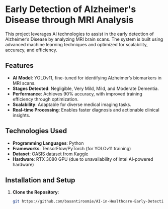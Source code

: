 # Early Detection of Alzheimer's Disease through MRI Analysis

This project leverages AI technologies to assist in the early detection of Alzheimer’s Disease by analyzing MRI brain scans. The system is built using advanced machine learning techniques and optimized for scalability, accuracy, and efficiency.

## Features

- **AI Model**: YOLOv11, fine-tuned for identifying Alzheimer’s biomarkers in MRI scans.
- **Stages Detected**: Negligible, Very Mild, Mild, and Moderate Dementia.
- **Performance**: Achieves 90% accuracy, with improved training efficiency through optimization.
- **Scalability**: Adaptable for diverse medical imaging tasks.
- **Real-time Processing**: Enables faster diagnosis and actionable clinical insights.

## Technologies Used

- **Programming Languages**: Python
- **Frameworks**: TensorFlow/PyTorch (for YOLOv11 training)
- **Dataset**: [OASIS dataset from Kaggle](https://www.kaggle.com/datasets/ninadaithal/imagesoasis)
- **Hardware**: RTX 3080 GPU (due to unavailability of Intel AI-powered hardware)

## Installation and Setup

1. **Clone the Repository**:
   ```bash
   git https://github.com/basantiroomie/AI-in-Healthcare-Early-Detection-of-Alzheimer-s-Disease-through-MRI-Analysis.git
```
